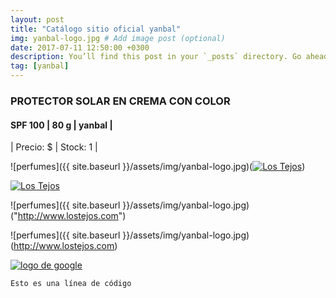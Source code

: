 ```yaml
---
layout: post
title: "Catálogo sitio oficial yanbal"
img: yanbal-logo.jpg # Add image post (optional)
date: 2017-07-11 12:50:00 +0300
description: You’ll find this post in your `_posts` directory. Go ahead and edit it and re-build the site to see your changes. # Add post description (optional)
tag: [yanbal]
---
```

### PROTECTOR SOLAR EN CREMA CON COLOR
#### SPF 100 | 80 g  | yanbal  |
| Precio: $   | Stock: 1  |

![perfumes]({{ site.baseurl }}/assets/img/yanbal-logo.jpg)(<a title="Los Tejos" href="http://www.lostejos.com"><img src="yanbal-logo.jpg" alt="Los Tejos" /></a>)

<a title="Los Tejos" href="http://www.lostejos.com"><img src="yanbal-logo.jpg" alt="Los Tejos" /></a>

![perfumes]({{ site.baseurl }}/assets/img/yanbal-logo.jpg)("http://www.lostejos.com")

![perfumes]({{ site.baseurl }}/assets/img/yanbal-logo.jpg)(http://www.lostejos.com)


[logo]: http://www.google.com/images/logo.gif
[google]: http://www.google.com/ "clic para visitar Google.com"
[![logo de google][logo]][google]

`Esto es una línea de código`
